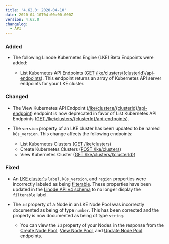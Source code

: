 ```yaml
---
title: '4.62.0: 2020-04-10'
date: 2020-04-10T04:00:00.000Z
version: 4.62.0
changelog:
  - API
---
```


### Added

- The following Linode Kubernetes Engine (LKE) Beta Endpoints were added:

  - List Kubernetes API Endpoints ([GET /lke/clusters/{clusterId}/api-endpoints](/api/v4/lke-clusters-cluster-id-api-endpoints)). This endpoint returns an array of Kubernetes API server endpoints for your LKE cluster.

### Changed

- The View Kubernetes API Endpoint ([/lke/clusters/{clusterId}/api-endpoint](/api/v4/lke-clusters-cluster-id-api-endpoint)) endpoint is now deprecated in favor of List Kubernetes API Endpoints ([GET /lke/clusters/{clusterId}/api-endpoints](/api/v4/lke-clusters-cluster-id-api-endpoints)).

- The `version` property of an LKE cluster has been updated to be named `k8s_version`. This change affects the following endpoints:

    - List Kubernetes Clusters ([GET /lke/clusters](/api/v4/lke-clusters))
    - Create Kubernetes Clusters ([POST /lke/clusters](/api/v4/lke-clusters/#post))
    - View Kubernetes Cluster ([GET /lke/clusters/{clusterId}](/api/v4/lke-clusters-cluster-id))

### Fixed

- An [LKE cluster's](/api/v4/lke-clusters) `label`, `k8s_version`, and `region` properties were incorrectly labeled as being [filterable](/api/v4/#filtering-and-sorting). These properties have been updated in the [Linode API v4 schema](/api/v4) to no longer display the `filterable` label.

- The `id` property of a Node in an LKE Node Pool was incorrectly documented as being of type `number`. This has been corrected and the property is now documented as being of type `string`.

    - You can view the `id` property of your Nodes in the response from the [Create Node Pool](/api/v4/lke-clusters-cluster-id-pools/#post), [View Node Pool](/api/v4/lke-clusters-cluster-id-pools-pool-id), and [Update Node Pool](/api/v4/lke-clusters-cluster-id-pools-pool-id/#put) endpoints.
